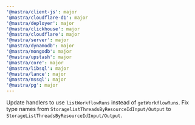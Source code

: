 ```yaml
---
'@mastra/client-js': major
'@mastra/cloudflare-d1': major
'@mastra/deployer': major
'@mastra/clickhouse': major
'@mastra/cloudflare': major
'@mastra/server': major
'@mastra/dynamodb': major
'@mastra/mongodb': major
'@mastra/upstash': major
'@mastra/core': major
'@mastra/libsql': major
'@mastra/lance': major
'@mastra/mssql': major
'@mastra/pg': major
---
```


Update handlers to use `listWorkflowRuns` instead of `getWorkflowRuns`. Fix type names from `StoragelistThreadsByResourceIdInput/Output` to `StorageListThreadsByResourceIdInput/Output`.
